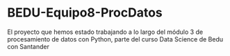 # BEDU-Equipo8-ProcDatos
El proyecto que hemos estado trabajando a lo largo del módulo 3 de procesamiento de datos con Python, parte del curso Data Science de Bedu con Santander
